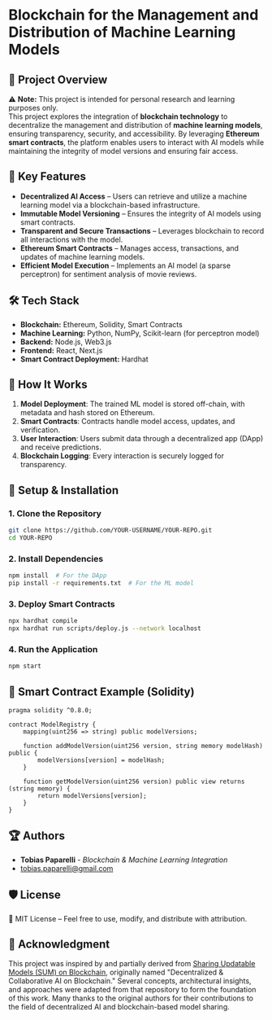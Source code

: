 # **Blockchain for the Management and Distribution of Machine Learning Models**

## 📌 **Project Overview**

⚠️ **Note:** This project is intended for personal research and learning purposes only.  
This project explores the integration of **blockchain technology** to decentralize the management and distribution of **machine learning models**, ensuring transparency, security, and accessibility. By leveraging **Ethereum smart contracts**, the platform enables users to interact with AI models while maintaining the integrity of model versions and ensuring fair access.

## 🚀 **Key Features**  
- **Decentralized AI Access** – Users can retrieve and utilize a machine learning model via a blockchain-based infrastructure.  
- **Immutable Model Versioning** – Ensures the integrity of AI models using smart contracts.  
- **Transparent and Secure Transactions** – Leverages blockchain to record all interactions with the model.  
- **Ethereum Smart Contracts** – Manages access, transactions, and updates of machine learning models.  
- **Efficient Model Execution** – Implements an AI model (a sparse perceptron) for sentiment analysis of movie reviews.  

## 🛠 **Tech Stack**  
- **Blockchain:** Ethereum, Solidity, Smart Contracts  
- **Machine Learning:** Python, NumPy, Scikit-learn (for perceptron model)  
- **Backend:** Node.js, Web3.js  
- **Frontend:** React, Next.js  
- **Smart Contract Deployment:** Hardhat  

## 📖 **How It Works**  
1. **Model Deployment**: The trained ML model is stored off-chain, with metadata and hash stored on Ethereum.  
2. **Smart Contracts**: Contracts handle model access, updates, and verification.  
3. **User Interaction**: Users submit data through a decentralized app (DApp) and receive predictions.  
4. **Blockchain Logging**: Every interaction is securely logged for transparency.  

## 🔧 **Setup & Installation**  
### **1. Clone the Repository**  
```sh
git clone https://github.com/YOUR-USERNAME/YOUR-REPO.git
cd YOUR-REPO
```
### **2. Install Dependencies**  
```sh
npm install  # For the DApp
pip install -r requirements.txt  # For the ML model
```
### **3. Deploy Smart Contracts**  
```sh
npx hardhat compile
npx hardhat run scripts/deploy.js --network localhost
```
### **4. Run the Application**  
```sh
npm start
```

## 📜 **Smart Contract Example (Solidity)**  
```solidity
pragma solidity ^0.8.0;

contract ModelRegistry {
    mapping(uint256 => string) public modelVersions;

    function addModelVersion(uint256 version, string memory modelHash) public {
        modelVersions[version] = modelHash;
    }

    function getModelVersion(uint256 version) public view returns (string memory) {
        return modelVersions[version];
    }
}
```

## 🏆 **Authors**  
- **Tobias Paparelli** - *Blockchain & Machine Learning Integration*  
- tobias.paparelli@gmail.com  

## 🛡 **License**  
📜 MIT License – Feel free to use, modify, and distribute with attribution.  

## 🔗 **Acknowledgment**
This project was inspired by and partially derived from [Sharing Updatable Models (SUM) on Blockchain](https://github.com/microsoft/0xDeCA10B), originally named "Decentralized & Collaborative AI on Blockchain." Several concepts, architectural insights, and approaches were adapted from that repository to form the foundation of this work. Many thanks to the original authors for their contributions to the field of decentralized AI and blockchain-based model sharing.
